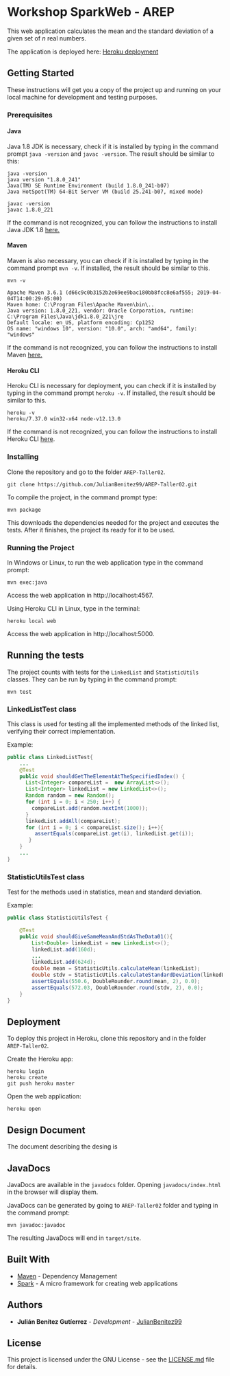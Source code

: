 # Workshop SparkWeb - AREP

This web application calculates the mean and the standard deviation of a given set of *n* real numbers.

The application is deployed here:
[Heroku deployment](https://quiet-wave-52141.herokuapp.com/)

## Getting Started

These instructions will get you a copy of the project up and running on your local machine for development and testing purposes.

### Prerequisites
#### Java
Java 1.8 JDK is necessary, check if it is installed by typing in the command prompt `java -version` and `javac -version`. The result should be similar to this:

```
java -version
java version "1.8.0_241"
Java(TM) SE Runtime Environment (build 1.8.0_241-b07)
Java HotSpot(TM) 64-Bit Server VM (build 25.241-b07, mixed mode)

javac -version
javac 1.8.0_221
```
If the command is not recognized, you can follow the instructions to install Java JDK 1.8 [here.](https://www.oracle.com/technetwork/java/javase/downloads/jdk8-downloads-2133151.html)

#### Maven
Maven is also necessary, you can check if it is installed by typing in the command prompt `mvn -v`. If installed, the result should be similar to this.

```
mvn -v

Apache Maven 3.6.1 (d66c9c0b3152b2e69ee9bac180bb8fcc8e6af555; 2019-04-04T14:00:29-05:00)
Maven home: C:\Program Files\Apache Maven\bin\..
Java version: 1.8.0_221, vendor: Oracle Corporation, runtime: C:\Program Files\Java\jdk1.8.0_221\jre
Default locale: en_US, platform encoding: Cp1252
OS name: "windows 10", version: "10.0", arch: "amd64", family: "windows"
```

If the command is not recognized, you can follow the instructions to install Maven [here.](https://maven.apache.org/install.html)

#### Heroku CLI
Heroku CLI is necessary for deployment, you can check if it is installed by typing in the command prompt `heroku -v`. If installed, the result should be similar to this.

```
heroku -v
heroku/7.37.0 win32-x64 node-v12.13.0
```

If the command is not recognized, you can follow the instructions to install Heroku CLI [here](https://devcenter.heroku.com/articles/heroku-cli#download-and-install).
### Installing

Clone the repository and go to the folder `AREP-Taller02`.

`git clone https://github.com/JulianBenitez99/AREP-Taller02.git`

To compile the project, in the command prompt type:

```
mvn package
```

This downloads the dependencies needed for the project and executes the tests. After it finishes, the project its ready for it to be used.

### Running the Project
In Windows or Linux, to run the web application type in the command prompt:

```
mvn exec:java
```
Access the web application in http://localhost:4567.

Using Heroku CLI in Linux, type in the terminal:

```
heroku local web
```
Access the web application in http://localhost:5000.

## Running the tests

The project counts with tests for the `LinkedList` and `StatisticUtils` classes. They can be run by typing in the command prompt:

```
mvn test
```

### LinkedListTest class

This class is used for testing all the implemented methods of the linked list, verifying their correct implementation.

Example:
```java
public class LinkedListTest{
    ...
    @Test
    public void shouldGetTheElementAtTheSpecifiedIndex() {
      List<Integer> compareList =  new ArrayList<>();
      List<Integer> linkedList = new LinkedList<>();
      Random random = new Random();
      for (int i = 0; i < 250; i++) {
        compareList.add(random.nextInt(1000));
      }
      linkedList.addAll(compareList);
      for (int i = 0; i < compareList.size(); i++){
         assertEquals(compareList.get(i), linkedList.get(i));
       }
    }
    ...
}
```

### StatisticUtilsTest class

Test for the methods used in statistics, mean and standard deviation.

Example:
```java
public class StatisticUtilsTest {

    @Test
    public void shouldGiveSameMeanAndStdAsTheData01(){
        List<Double> linkedList = new LinkedList<>();
        linkedList.add(160d);
        ...
        linkedList.add(624d);
        double mean = StatisticUtils.calculateMean(linkedList);
        double stdv = StatisticUtils.calculateStandardDeviation(linkedList);
        assertEquals(550.6, DoubleRounder.round(mean, 2), 0.0);
        assertEquals(572.03, DoubleRounder.round(stdv, 2), 0.0);
    }
}
```
## Deployment
To deploy this project in Heroku, clone this repository and in the folder `AREP-Taller02`.

Create the Heroku app: 
```
heroku login
heroku create
git push heroku master
```
Open the web application:
```
heroku open
```


## Design Document
The document describing the desing is

## JavaDocs
JavaDocs are available in the `javadocs` folder. Opening `javadocs/index.html` in the browser will display them.

JavaDocs can be generated by going to `AREP-Taller02` folder and typing in the command prompt:

```
mvn javadoc:javadoc
```

The resulting JavaDocs will end in `target/site`.

## Built With
* [Maven](https://maven.apache.org/) - Dependency Management
* [Spark](http://sparkjava.com/) - A micro framework for creating web applications

## Authors

* **Julián Benítez Gutíerrez** - *Development* - [JulianBenitez99](https://github.com/JulianBenitez99)


## License

This project is licensed under the GNU License - see the [LICENSE.md](LICENSE.md) file for details.
